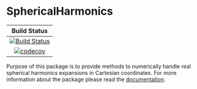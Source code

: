 # SphericalHarmonics

| **Build Status** |
|:----------------:|
| [![Build Status](https://travis-ci.org/hofmannmartin/SphericalHarmonics.jl.svg?branch=master)](https://travis-ci.org/hofmannmartin/SphericalHarmonics.jl) |
| [![codecov](https://codecov.io/gh/hofmannmartin/SphericalHarmonics.jl/branch/master/graph/badge.svg)](https://codecov.io/gh/hofmannmartin/SphericalHarmonics.jl) |

Purpose of this package is to provide methods to numerically handle real spherical harmonics expansions in Cartesian coordinates. For more information about the package please read the [documentation](https://github.com/hofmannmartin/SphericalHarmonics.jl/blob/master/doc/doc.ipynb). 
